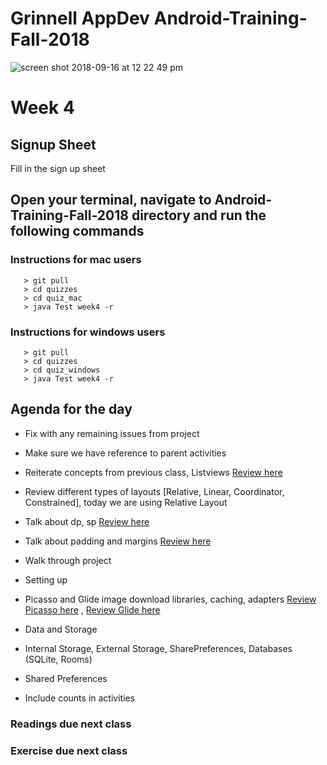 # Grinnell AppDev Android-Training-Fall-2018

![screen shot 2018-09-16 at 12 22 49 pm](https://user-images.githubusercontent.com/20831683/45599089-48662500-b9ab-11e8-927a-c8d5f31b88f2.png)

# Week 4

## Signup Sheet
Fill in the sign up sheet

## Open your terminal, navigate to Android-Training-Fall-2018 directory and run the following commands

### Instructions for mac users

```
   > git pull
   > cd quizzes
   > cd quiz_mac
   > java Test week4 -r
   ```


### Instructions for windows users
```
   > git pull
   > cd quizzes
   > cd quiz_windows
   > java Test week4 -r
   ```

## Agenda for the day
- Fix with any remaining issues from project
- Make sure we have reference to parent activities
- Reiterate concepts from previous class, Listviews [Review here](https://www.tutorialspoint.com/android/android_list_view.htm)
- Review different types of layouts [Relative, Linear, Coordinator, Constrained], today we are using Relative Layout
- Talk about dp, sp [Review here](https://material.io/design/layout/understanding-layout.html#)
- Talk about padding and margins [Review here](http://www.singhajit.com/android-padding-vs-margin/)

- Walk through project
- Setting up  
- Picasso and Glide image download libraries, caching, adapters [Review Picasso here](http://square.github.io/picasso/) , [Review Glide here](https://github.com/bumptech/glide)

- Data and Storage
- Internal Storage, External Storage, SharePreferences, Databases (SQLite, Rooms)
- Shared Preferences
- Include counts in activities

### Readings due next class

### Exercise due next class

